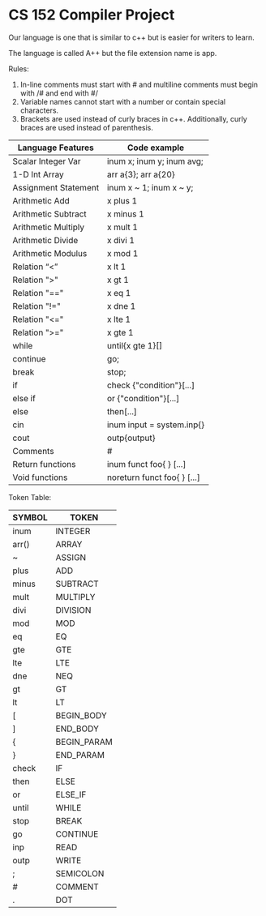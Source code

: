 # CS 152 Compiler Project


Our language is one that is similar to c++ but is easier for writers to learn. 

The language is called A++ but the file extension name is app. 

Rules: 
1. In-line comments must start with # and multiline comments must begin with /# and end with #/
2. Variable names cannot start with a number or contain special characters. 
3. Brackets are used instead of curly braces in c++. Additionally, curly braces are used instead of parenthesis. 

|	Language Features |	Code example |
|	----------------- | ------------ |
|	Scalar Integer Var	|	inum x; inum y; inum avg;	|
|	1-D Int Array	|	arr a{3}; arr a{20}	|
|	Assignment Statement	|	inum x ~ 1; inum x ~ y;	|
|	Arithmetic Add	|	x plus 1	|
|	Arithmetic Subtract	|	x minus 1	|
|	Arithmetic Multiply	|	x mult 1	|
|	Arithmetic Divide	|	x divi 1	|
|	Arithmetic Modulus	|	x mod 1	|
|	Relation “<”	|	x lt 1	|
|	Relation ">"	|	x gt 1	|
|	Relation "=="	|	x eq 1	|
|	Relation "!="	|	x dne 1	|
|	Relation "<="	|	x lte 1	|
|	Relation ">="	|	x gte 1	|
|	while	|	until{x gte 1}[]	|
|	continue	|	go;	|
|	break	|	stop;	|
|	if	|	check {"condition"}[...]	|
|	else if	|	or {"condition"}[...]	|
|	else	|	then[...] |
|	cin	|	inum input = system.inp{}	|
|	cout	|	outp{output}	|
|	Comments	|	#	|
|	Return functions	|	inum funct foo{ } [...]	|
|	Void functions	|	noreturn funct foo{ } [...]	|

Token Table: 


| SYMBOL            |     TOKEN    |
|	----------------- | ------------ |
| inum | INTEGER |
| arr() | ARRAY |
| ~ | ASSIGN |
| plus | ADD |
| minus | SUBTRACT |
| mult | MULTIPLY |
| divi | DIVISION |
| mod | MOD |
| eq | EQ |
| gte | GTE |
| lte | LTE |
| dne | NEQ |
| gt | GT |
| lt | LT |
| [ | BEGIN_BODY |
| ] | END_BODY |
| { | BEGIN_PARAM |
| } | END_PARAM |
| check | IF |
| then | ELSE |
| or | ELSE_IF |
| until | WHILE |
| stop | BREAK |
| go | CONTINUE |
| inp | READ | 
| outp | WRITE |
| ; | SEMICOLON |
| # | COMMENT |
| . | DOT |
